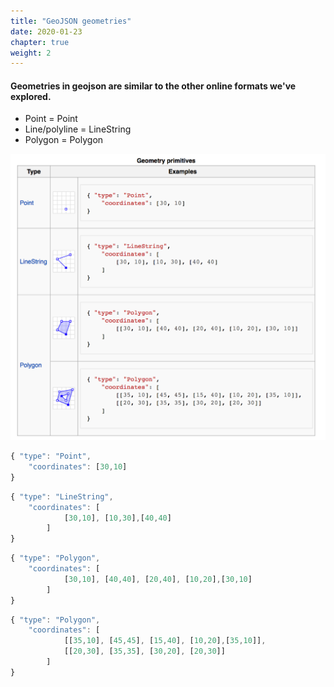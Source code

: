 ```yaml
---
title: "GeoJSON geometries"
date: 2020-01-23
chapter: true
weight: 2
---
```


#### Geometries in geojson are similar to the other online formats we've explored.

* Point = Point
* Line/polyline = LineString
* Polygon = Polygon

![geometry primitives](geojson_geometry.png)

```javascript
{ "type": "Point",
	"coordinates": [30,10]
}
```

```javascript
{ "type": "LineString",
	"coordinates": [
			[30,10], [10,30],[40,40]
		]
}
```

```javascript
{ "type": "Polygon",
	"coordinates": [
			[30,10], [40,40], [20,40], [10,20],[30,10]
		]
}
```

```javascript
{ "type": "Polygon",
	"coordinates": [
			[[35,10], [45,45], [15,40], [10,20],[35,10]],
			[[20,30], [35,35], [30,20], [20,30]]
		]
}
```
